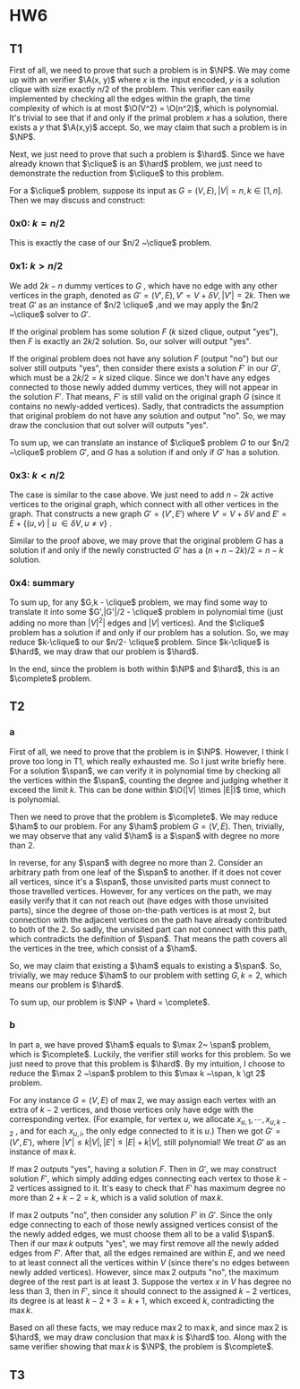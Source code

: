 # HW6

$$
\newcommand \NP{\text{NP}}
\newcommand \P{\text{P}}
\newcommand \A{\mathcal{A}}
\newcommand \O{\mathcal{O}}
\newcommand \hard{\text{NP-hard}}
\newcommand \complete{\text{NP-complete}}
\newcommand \clique{\text{clique}}
\newcommand \ham{\text{Hamilton Path}}
\newcommand \span{\text{spanning tree}}
$$

## T1

First of all, we need to prove that such a problem is in $\NP$. We may come up with an verifier $\A(x, y)$ where $x$ is the input encoded, $y$ is a solution clique with size exactly $n/2$ of the problem. This verifier can easily implemented by checking all the edges within the graph, the time complexity of which is at most $\O(V^2) = \O(n^2)$, which is polynomial. It's trivial to see that if and only if the primal problem $x$ has a solution, there exists a $y$ that $\A(x,y)$ accept. So, we may claim that such a problem is in $\NP$.

Next, we just need to prove that such a problem is $\hard$. Since we have already known that $\clique$ is an $\hard$ problem, we just need to demonstrate the reduction from $\clique$ to this problem.

For a $\clique$ problem, suppose its input as $G=(V,E),|V| = n, k \in [1,n]$. Then we may discuss and construct:

### 0x0: $k = n/2$

This is exactly the case of our $n/2 ~\clique$ problem.

### 0x1: $k \gt n / 2$

We add $2k - n$ dummy vertices to $G$ , which have no edge with any other vertices in the graph, denoted as $G'= (V', E), V' = V + \delta V, |V'| = 2k$. Then we treat $G'$ as an instance of $n/2 \clique$ ,and we may apply the $n/2  ~\clique$ solver to $G'$.

If the original problem has some solution $F$ ($k$ sized clique, output "yes"), then $F$ is exactly an $2k/2$ solution. So, our solver will output "yes".

If the original problem does not have any solution $F$ (output "no") but our solver still outputs "yes", then consider there exists a solution $F'$ in our $G'$, which must be a $2k/2= k$ sized clique. Since we don't have any edges connected to those newly added dummy vertices, they will not appear in the solution $F'$.  That means, $F'$ is still valid on the original graph $G$ (since it contains no newly-added vertices). Sadly, that contradicts the assumption that original problem do not have any solution and output "no". So, we may draw the conclusion that out solver will outputs "yes".

To sum up, we can translate an instance of $\clique$ problem $G$ to our $n/2 ~\clique$ problem $G'$, and $G$ has a solution if and only if $G'$ has a solution.

### 0x3: $k \lt n / 2$

The case is similar to the case above. We just need to add $n - 2k$ active vertices to the original graph, which connect with all other vertices in the graph. That constructs a new graph $G'=(V',E')$ where $V' = V + \delta V$ and $E' = E + \{ (u,v) ~ | ~ u ~\in \delta V, u \ne v \}$ .

Similar to the proof above, we may prove that the original problem $G$ has a solution if and only if the newly constructed $G'$ has a $(n + n - 2k) / 2 = n - k$ solution.

### 0x4: summary

To sum up, for any $G,k - \clique$  problem, we may find some way to translate it into some $G',|G'|/2 - \clique$ problem in polynomial time (just adding no more than $|V|^2|$ edges and $|V|$ vertices). And the $\clique$ problem has a solution if and only if our problem has a solution. So, we may reduce $k-\clique$ to our $n/2- \clique$ problem. Since $k-\clique$ is $\hard$, we may draw that our problem is $\hard$.

In the end, since the problem is both within $\NP$ and $\hard$, this is an $\complete$ problem.

## T2

### a

First of all, we need to prove that the problem is in $\NP$. However, I think I prove too long in T1, which really exhausted me. So I just write briefly here. For a solution $\span$, we can verify it in polynomial time by checking all the vertices within the $\span$, counting the degree and judging whether it exceed the limit $k$. This can be done within $\O(|V| \times |E|)$ time, which is polynomial.

Then we need to prove that the problem is $\complete$. We may reduce $\ham$ to our problem. For any $\ham$ problem $G=(V,E)$. Then, trivially, we may observe that any valid $\ham$ is a $\span$ with degree no more than $2$.

In reverse, for any $\span$ with degree no more than $2$. Consider an arbitrary path from one leaf of the $\span$ to another. If it does not cover all vertices, since it's a $\span$, those unvisited parts must connect to those travelled vertices. However, for any vertices on the path, we may easily verify that it can not reach out (have edges with those unvisited parts), since the degree of those on-the-path vertices is at most $2$, but connection with the adjacent vertices on the path have already contributed to both of the $2$. So sadly, the unvisited part can not connect with this path, which contradicts the definition of $\span$. That means the path covers all the vertices in the tree, which consist of a $\ham$.

So, we may claim that existing a $\ham$ equals to existing a $\span$. So, trivially, we may reduce $\ham$ to our problem with setting $G, k = 2$, which means our problem is $\hard$.

To sum up, our problem is $\NP + \hard = \complete$.

### b

In part a, we have proved $\ham$ equals to $\max 2~ \span$ problem, which is $\complete$. Luckily, the verifier still works for this problem. So we just need to prove that this problem is $\hard$. By my intuition, I choose to reduce the $\max 2 ~\span$ problem to this $\max k ~\span, k \gt 2$ problem.

For any instance $G=(V,E)$ of $\max 2$, we may assign each vertex with an extra of $k - 2$ vertices, and those vertices only have edge with the corresponding vertex. (For example, for vertex $u$, we allocate $x_{u,1},\cdots,x_{u,k - 2}$ , and for each $x_{u,i}$, the only edge connected to it is $u$.) Then we got $G' = (V', E')$, where $|V'| \le k |V|, |E'| \le |E| + k|V|$, still polynomial! We treat $G'$ as an instance of $\max k$.

If $\max 2$ outputs "yes", having a solution $F$. Then in $G'$, we may construct solution $F'$, which simply adding edges connecting each vertex to those $k-2$ vertices assigned to it. It's easy to check that $F'$ has maximum degree no more than $2 + k - 2 = k$, which is a valid solution of $\max k$.

If $\max 2$ outputs "no", then consider any solution $F'$ in $G'$. Since the only edge connecting to each of those newly assigned vertices consist of the the newly added edges, we must choose them all to be a valid $\span$. Then if our $\max k$ outputs "yes", we may first remove all the newly added edges from $F'$. After that, all the edges remained are within $E$, and we need to at least connect all the vertices within $V$ (since there's no edges between newly added vertices). However, since $\max 2$ outputs "no", the maximum degree of the rest part is at least $3$. Suppose the vertex $x$ in $V$ has degree no less than $3$, then in $F'$, since it should connect to the assigned $k - 2$ vertices, its degree is at least $k - 2 + 3 = k + 1$, which exceed $k$, contradicting the $\max k$.

Based on all these facts, we may reduce $\max 2$ to $\max k$, and since $\max 2$ is $\hard$, we may draw conclusion that $\max k$ is $\hard$ too. Along with the same verifier showing that $\max k$ is $\NP$, the problem is $\complete$.

## T3
